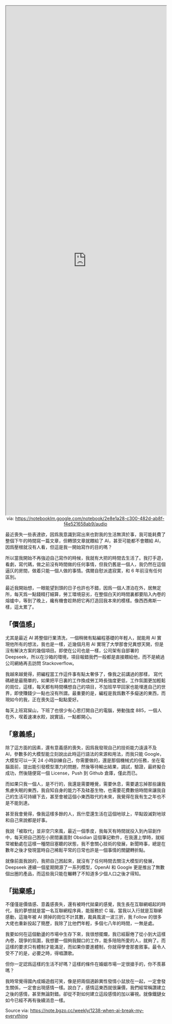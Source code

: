
<iframe src='https://notebooklm.google.com/notebook/2e8e1a28-c300-482d-ab8f-f4e521658ab9/audio' style='height:40vh;width:100%' class='iframe-radius' allow='fullscreen'></iframe>
<center>via: <a href='https://notebooklm.google.com/notebook/2e8e1a28-c300-482d-ab8f-f4e521658ab9/audio' target='_blank' class='external-link'>https://notebooklm.google.com/notebook/2e8e1a28-c300-482d-ab8f-f4e521658ab9/audio</a></center>

最近喪失一些表達欲，因爲我意識到寫出來也對我的生活無濟於事，我可能耗費了整個下午的時間寫一篇文章，但轉頭文章就餵給了 AI，甚至可能都不會餵給 AI，因爲壓根就沒有人看，但這是我一開始寫作的目的嗎？

所以當我開始不再強迫自己寫作的時候，我就有大把的時間去生活了。我打手遊，看劇，寫代碼，做之前沒有時間做的任何事情，但我仍舊是一個人，我仍然在這個逼仄的房間，做着只能一個人做的事情。偶爾自慰派遣寂寞，和 6 年前沒有任何區別。

最近我開始想，一眼能望到頭的日子也許也不錯，因爲一個人漂泊在外，居無定所，每天爲一點錢精打細算，勞工環境惡劣，在整個白天的時間裏都要陷入內卷的熔爐中，等到了晚上，纔有機會趁熱把它再打造回我本來的模樣。像西西弗斯一樣，這太累了。

## 「價值感」

尤其是最近 AI 將整個行業清洗，一個稍微有點編程基礎的年輕人，就能用 AI 實現他所有的想法，我也是一樣，近幾個月用 AI 實現了大學那會兒異想天開，但是沒有解決方案的幾個項目。即使在公司也是一樣，公司架有自部署的 Deepseek，所以在沙箱的環境，項目報錯我們一般都是直接餵給他，而不是繞過公司網絡再去訪問 Stackoverflow。

我越來越覺得，把編程當工作這件事有點太奢侈了，像我之前講過的那樣， 寫代碼總是最簡單的，如果把平日裏的工作換成勞工時長強度更低，工作氛圍更加輕鬆的崗位，這樣，每天都有時間構想自己的項目，不加班早早回家也能埋進自己的世界，即使賺錢少一點也沒有所謂。最重要的是，編程是我爲數不多癡迷的東西，而現如今的我，正在喪失這一點點愛好。

每天上班寫屎山，下班了也很少有心思打開自己的電腦，勞動強度 885，一個人在外，喫着速凍水餃，說實話，一點都開心。

## 「意義感」

除了這方面的因素，還有意義感的喪失，因爲我發現自己的技術能力遠遠不及 AI，參數多的大模型能立刻說出此時這行語法的來源和用法，而我只能 Google，大模型可以一天 24 小時訓練自己，你需要做的，還是那個機械式的任務，坐在電腦面前，提出能引發模型潛力的問題，然後等待輸出結果，調試，驗證，最終擬合成功，然後隨便寫一個 License，Push 到 Github 倉庫，僅此而已。

而如果只我一個人，是不行的，我還是需要睡覺，需要休息，需要遺忘掉那些讓我焦慮失眠的東西，我自知自身的能力不及硅基生物，也需要花費數倍時間來讓我自己的生活可持續下去，甚至會被這個小東西取代的未來，我覺得在我有生之年也不是不能到達。

甚至我會覺得，像我這樣多餘的人，爲什麼還生活在這個地球上，早點毀滅對地球和自己來說都是好事。

我說「被取代」並非空穴來風，最近一個季度，我每天有時間就投入到內容創作中，每天把自己困在小房間裏面對 Obsidian 這個筆記軟件，在我還上學時，就經常被動處在這樣一種閉目塞聽的狀態，我不會關心技術的發展，新聞時事，總是在數年之後才發現當時自己稀鬆平常的日常也許是一個事情的關鍵轉折點。

就像前面我說的，我把自己困起來，就沒有了任何時間去關注大模型的發展，Deepseek 連續一個星期開源了一系列模型，OpenAI 和 Google 更是推出了無數個出圈的產品，而這些我只能在輾轉了不知道多少個人口之後才得知。

## 「拋棄感」

不僅僅是價值感、意義感喪失，還有被時代拋棄的感覺，我生長在互聯網崛起的時代，我的夢想就是當一名互聯網程序員，能服務於 C 端，當我以入行就是互聯網感動，這幾年被 AI 擠掉的崗位不計其數，裁員風波一波三折，我 Follow 的很多大佬也重新投起了簡歷，我除了比他們年輕，多個七八年的時間，一無是處。

我要如何在這個動盪的市場中生存下來，我很想擺爛，我已經厭倦了從小到大這樣內卷，競爭的氛圍，我想要一個夠我餬口的工作，能多陪陪所愛的人，就夠了。而這樣的要求只有體制才能滿足，而如果你要進體制，你就得學會那套敘事。最令人受不了的是，必要之時，得唱讚歌。

但你一定認爲這樣的生活不好嗎？這樣的條件在婚姻市場一定很搶手的，你不羨慕嗎？

我時常覺得國內成婚遊戲可笑，像是把兩個適齡異性發情小鼠放在一起，一定會發生關係，一定會出現感情一樣。說白了，感情這東西就很廉價，我們經常稱讚建立之後的感情，甚至無論對錯。卻從不對如何建立這段感情的加以審視。就像鐵鏈女如今已經不再有後續消息一樣。

Source via: https://note.bgzo.cc/weekly/1238-when-ai-break-my-everything
